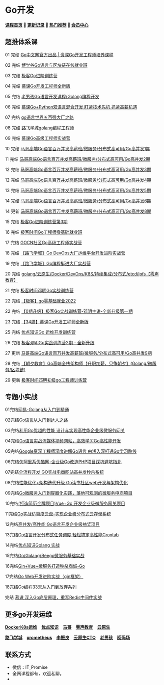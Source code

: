# Go开发

#### [**课程首页**](../../README.md) 💖 [**更新记录**](./gxjl-2023.md) 💖 [**热门推荐**](./rmtj.md) 💖 [**会员中心**](./vip.md)

## **超推体系课**

01 完结 [Go中文网官方出品 | 资深Go开发工程师培养课程](https://studygolang.com/articles/24793#reply9)

02 完结 [博学谷Go语言与区块链在线就业班](https://www.boxuegu.com/class/detail-1125.html)

03 完结 [极客Go进阶训练营](https://u.geekbang.org/subject/go/1000607)

04 完结 [慕课Go开发工程师全新版](https://class.imooc.com/sale/go)

05 完结 [老男孩Go语言开发课程/Golong编程开发](https://ke.qq.com/course/3060393)

06 完结 [慕课Go+Python双语言混合开发 盯紧技术先机 抓紧高薪机遇](https://coding.imooc.com/class/469.html)

07 完结 [go语言世界五百强大厂之路](https://edu.51cto.com/topic/3994.html)

08 完结 [路飞学城golang编程工程师](https://www.luffycity.com/light-course/go)

09 完结 [慕课Go高级工程师实战营](https://class.imooc.com/sale/golive)

10 完结 [马哥高端Go语言百万并发高薪班/微服务/分布式高可用/Go高并发1期](https://ke.qq.com/course/406096)

11 完结 [马哥高端Go语言百万并发高薪班/微服务/分布式高可用/Go高并发2期](https://ke.qq.com/course/406096)

12 完结 [马哥高端Go语言百万并发高薪班/微服务/分布式高可用/Go高并发3期](https://ke.qq.com/course/406096)

12 完结 [马哥高端Go语言百万并发高薪班/微服务/分布式高可用/Go高并发4期](https://ke.qq.com/course/406096)

13 完结 [马哥高端Go语言百万并发高薪班/微服务/分布式高可用/Go高并发5期](https://ke.qq.com/course/406096)

14 完结 [马哥高端Go语言百万并发高薪班/微服务/分布式高可用/Go高并发6期](https://ke.qq.com/course/406096)

14 更新 [马哥高端Go语言百万并发高薪班/微服务/分布式高可用/Go高并发8期](https://ke.qq.com/course/406096)

15 完结 [极客Go进阶训练营第3期](https://u.geekbang.org/subject/go)

16 完结 [极客时间Go工程师零基础就业班](https://u.geekbang.org/subject/basicgo)

17 完结 [GOCN社区Go高级工程师实战营](https://learn.gocn.vip/course)

18 完结 [【路飞学城】Go DevOps大厂运维平台开发进阶实战营](https://www.luffycity.com/light-course)

19 完结 [【路飞学城】Go编程挺进⼤⼚实战营](https://www.luffycity.com/light-course)

20 完结 [golang/云原生/Docker/DevOps/K8S/持续集成/分布式/etcd/ipfs【零声教育】](https://ke.qq.com/course/3384068)

21 完结 [极客时间邓明Go实战训练营](https://u.geekbang.org/subject/go2nd)

22 完结 [【极客】go零基础就业2022](https://u.geekbang.org/subject/basicgo)

22 完结 [【0期升级】极客Go实战训练营-邓明主讲-全新升级第一期](https://u.geekbang.org/subject/go2nd)

23 完结 [【34周】慕课Go开发工程师全新版](https://class.imooc.com/sale/newgo)

25 完结 [优点知识Go 运维开发训练营](https://youdianzhishi.com/web/course/1035)

26 完结 [极客邓明Go实战训练营2期 - 全新升级](https://u.geekbang.org/subject/go2nd)

27 更新 [马哥高端Go语言百万并发高薪班/微服务/分布式高可用/Go高并发9期](https://ke.qq.com/course/406096)

28 完结 [【朝夕教育】Go高端全栈架构师【升职加薪，只争朝夕】(Golang/微服务/区块链)](https://ke.qq.com/course/5027527)

29 更新 [极客时间邓明初级go工程师训练营](https://u.geekbang.org/subject/go3rd)

## **专题小实战**

01完结[网易-Golang从入门到精通](https://study.163.com/course/introduction/1004720008.htm)

02完结[Go语言从入门到达人之路](https://coding.imooc.com/learningpath/route?pathId=5)

03完结[利用Go优越的性能 设计与实现高性能企业级微服务网关](https://coding.imooc.com/class/436.html)

04完结[Go语言实战流媒体视频网站，高效学习Go高性能开发](https://coding.imooc.com/class/227.html)

05完结[Google资深工程师深度讲解Go语言 由浅入深打通Go学习路线](https://coding.imooc.com/class/180.html)

06完结[仿阿里系优酷网-企业级Go改造PHP项目踩坑避坑指北](https://coding.imooc.com/class/443.html)

07完结[全流程开发 GO实战电商网站高并发秒杀系统](https://coding.imooc.com/class/347.html)

08完结[性能优化+架构迭代升级 Go读书社区web开发与架构优化](https://coding.imooc.com/class/403.html)

09完结[Go微服务入门到容器化实践，落地可观测的微服务电商项目](https://coding.imooc.com/class/447.html)

10完结[(打造简历金牌项目)Vue+Go 开发企业级微服务网关项目](https://coding.imooc.com/class/436.html)

11完结[Go实战仿百度云盘-实现企业级分布式云存储系统](https://coding.imooc.com/class/323.html)

12完结[高并发/高性能 Go语言开发企业级抽奖项目](https://coding.imooc.com/class/295.html)

13完结[Go语言开发分布式任务调度 轻松搞定高性能Crontab](https://coding.imooc.com/class/281.html)

14完结[优点知识Golang 实战](https://youdianzhishi.com/web/course/1011)

15完结[Go/Golang/Beego微服务基础实战](https://study.163.com/course/introduction/1209977452.htm)

16完结[Gin+Vue+微服务打造秒杀商城-Go](https://study.163.com/course/introduction/1210803856.htm)

17完结[Go Web开发进阶实战（gin框架）](https://study.163.com/course/introduction/1210171207.htm)

18完结[Go编程33天从入门到放弃系列](https://www.luffycity.com/actual-course/69/chapter)

完结 [慕课 深入Go底层原理，重写Redis中间件实战](https://coding.m.imooc.com/classindex.html?cid=576)

## **更多go开发运维**

[**DockerK8s运维**](./DockerK8s.md) [**优点知识**](./youdian.md) [**马哥**](./mage.md) [**零声教育**](./lsjy.md) [**云原生**](./yunyuanssheng.md)

[**路飞学城**](./lufei.md) [**prometheus**](./prometheus.md) [**李振良**](./lizhenlaing.md) [**云原生CTO**](./yysCTO.md) [**老男孩**](./laonanhai.md) [**阅码场**](https://shop.yomocode.com/)


## **联系方式**
-  微信：IT_Promise
-  全网课程都有，欢迎私聊。
-   